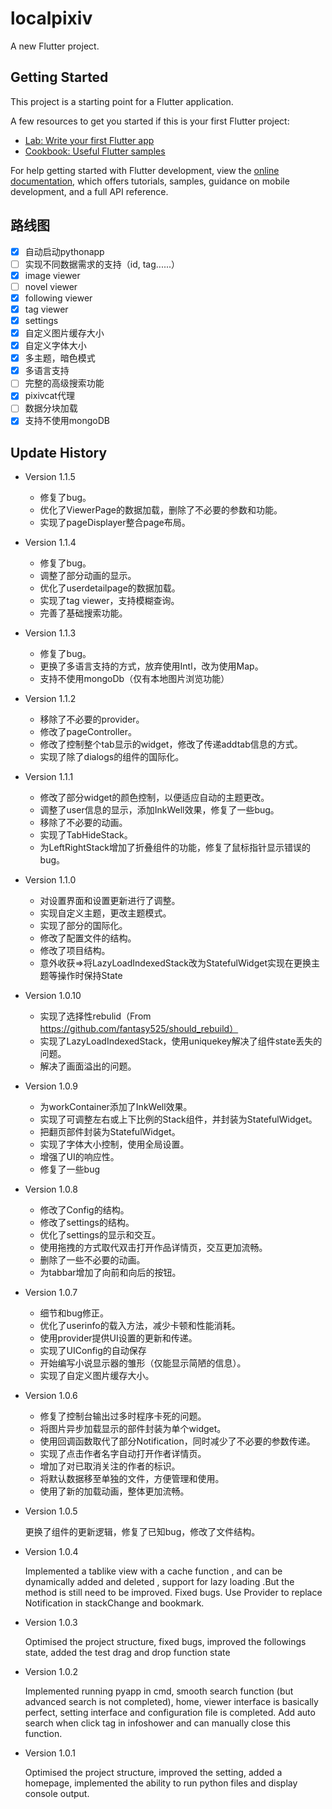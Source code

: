 # localpixiv

A new Flutter project.

## Getting Started

This project is a starting point for a Flutter application.

A few resources to get you started if this is your first Flutter project:

- [Lab: Write your first Flutter app](https://docs.flutter.dev/get-started/codelab)
- [Cookbook: Useful Flutter samples](https://docs.flutter.dev/cookbook)

For help getting started with Flutter development, view the
[online documentation](https://docs.flutter.dev/), which offers tutorials,
samples, guidance on mobile development, and a full API reference.

## 路线图
 - [x] 自动启动pythonapp
 - [ ] 实现不同数据需求的支持（id, tag......）
 - [x] image viewer
 - [ ] novel viewer
 - [x] following viewer
 - [x] tag viewer
 - [x] settings
 - [x] 自定义图片缓存大小
 - [x] 自定义字体大小
 - [x] 多主题，暗色模式
 - [x] 多语言支持
 - [ ] 完整的高级搜索功能
 - [x] pixivcat代理
 - [ ] 数据分块加载
 - [x] 支持不使用mongoDB

## Update History 
 - Version 1.1.5

    - 修复了bug。
    - 优化了ViewerPage的数据加载，删除了不必要的参数和功能。
    - 实现了pageDisplayer整合page布局。
 - Version 1.1.4

    - 修复了bug。
    - 调整了部分动画的显示。
    - 优化了userdetailpage的数据加载。
    - 实现了tag viewer，支持模糊查询。
    - 完善了基础搜索功能。
 - Version 1.1.3

    - 修复了bug。
    - 更换了多语言支持的方式，放弃使用Intl，改为使用Map。
    - 支持不使用mongoDb（仅有本地图片浏览功能）
 - Version 1.1.2

    - 移除了不必要的provider。
    - 修改了pageController。
    - 修改了控制整个tab显示的widget，修改了传递addtab信息的方式。
    - 实现了除了dialogs的组件的国际化。
 - Version 1.1.1

    - 修改了部分widget的颜色控制，以便适应自动的主题更改。
    - 调整了user信息的显示，添加InkWell效果，修复了一些bug。
    - 移除了不必要的动画。
    - 实现了TabHideStack。
    - 为LeftRightStack增加了折叠组件的功能，修复了鼠标指针显示错误的bug。
 - Version 1.1.0

    - 对设置界面和设置更新进行了调整。
    - 实现自定义主题，更改主题模式。
    - 实现了部分的国际化。
    - 修改了配置文件的结构。
    - 修改了项目结构。
    - 意外收获=>将LazyLoadIndexedStack改为StatefulWidget实现在更换主题等操作时保持State
 - Version 1.0.10

    - 实现了选择性rebulid（From https://github.com/fantasy525/should_rebuild）
    - 实现了LazyLoadIndexedStack，使用uniquekey解决了组件state丢失的问题。
    - 解决了画面溢出的问题。
 - Version 1.0.9

    - 为workContainer添加了InkWell效果。
    - 实现了可调整左右或上下比例的Stack组件，并封装为StatefulWidget。
    - 把翻页部件封装为StatefulWidget。
    - 实现了字体大小控制，使用全局设置。
    - 增强了UI的响应性。
    - 修复了一些bug
 - Version 1.0.8

    - 修改了Config的结构。
    - 修改了settings的结构。
    - 优化了settings的显示和交互。
    - 使用拖拽的方式取代双击打开作品详情页，交互更加流畅。
    - 删除了一些不必要的动画。
    - 为tabbar增加了向前和向后的按钮。
 - Version 1.0.7

    - 细节和bug修正。
    - 优化了userinfo的载入方法，减少卡顿和性能消耗。
    - 使用provider提供UI设置的更新和传递。
    - 实现了UIConfig的自动保存
    - 开始编写小说显示器的雏形（仅能显示简陋的信息）。
    - 实现了自定义图片缓存大小。
 - Version 1.0.6

    - 修复了控制台输出过多时程序卡死的问题。
    - 将图片异步加载显示的部件封装为单个widget。
    - 使用回调函数取代了部分Notification，同时减少了不必要的参数传递。
    - 实现了点击作者名字自动打开作者详情页。
    - 增加了对已取消关注的作者的标识。
    - 将默认数据移至单独的文件，方便管理和使用。
    - 使用了新的加载动画，整体更加流畅。
 - Version 1.0.5

    更换了组件的更新逻辑，修复了已知bug，修改了文件结构。
 - Version 1.0.4

    Implemented a tablike view with a cache function , and can be dynamically added and deleted , support for lazy loading .But the method is still need to be improved.
    Fixed bugs. Use Provider to replace Notification in stackChange and bookmark.
 - Version 1.0.3

    Optimised the project structure, fixed bugs, improved the followings state, added the test drag and drop function state
 - Version 1.0.2

    Implemented running pyapp in cmd, smooth search function (but advanced search is not completed), home, viewer interface is basically perfect, setting interface and configuration file is completed.
    Add auto search when click tag in infoshower and can manually close this function.
 - Version 1.0.1

    Optimised the project structure, improved the setting, added a homepage, implemented the ability to run python files and display console output.
